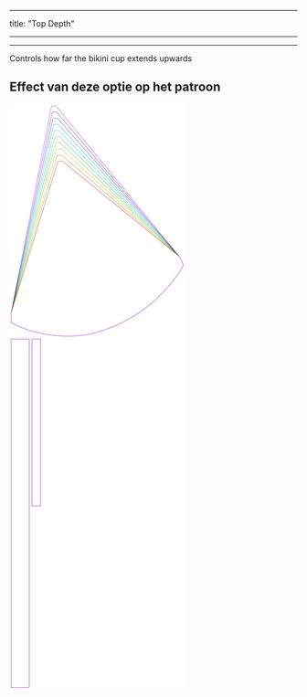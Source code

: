 - - -
title: "Top Depth"
- - -

---

Controls how far the bikini cup extends upwards

## Effect van deze optie op het patroon

![Deze afbeelding toont het effect van deze optie door meerdere varianten die een andere waarde hebben voor deze optie te vervangen](bee_topdepth_sample.svg "Effect van deze optie op het patroon")
